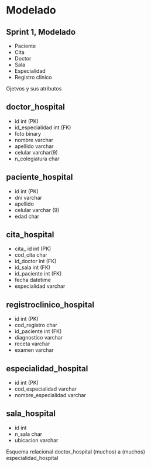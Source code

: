 # Modelado

## Sprint 1, Modelado
- Paciente
- Cita
- Doctor
- Sala
- Especialidad
- Registro clinico

Ojetvos y sus atributos

doctor_hospital
-----------------------
- id int (PK)
- id_especialidad int (FK)
- foto binary
- nombre varchar
- apellido varchar
- celular varchar(9)
- n_colegiatura char

paciente_hospital
---------------
- id int (PK)
- dni varchar
- apellido
- celular varchar (9)
- edad char

cita_hospital
--------------
- cita_ id int (PK)
- cod_cita char 
- id_doctor int (FK)
- id_sala int (FK)
- id_paciente int (FK)
- fecha datetime
- especialidad varchar

registroclinico_hospital
-----------------------
- id int (PK)
- cod_registro char
- id_paciente int (FK)
- diagnostico varchar
- receta varchar
- examen varchar

especialidad_hospital
---------------------
- id int (PK)
- cod_especialidad varchar
- nombre_especialidad varchar

sala_hospital
--------------
- id int
- n_sala char
- ubicacion varchar

Esquema relacional
doctor_hospital (muchos) a (muchos) especialidad_hospital
